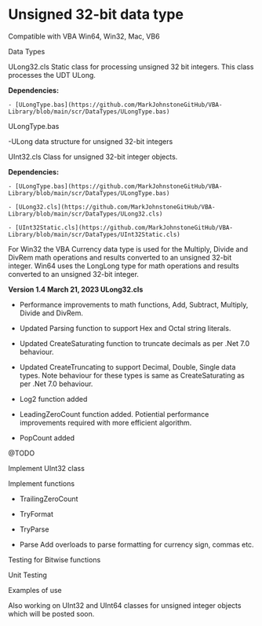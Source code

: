 # Unsigned 32-bit data type 

Compatible with VBA Win64, Win32, Mac, VB6

Data Types

ULong32.cls Static class for processing unsigned 32 bit integers. This class processes the UDT ULong.  

  **Dependencies:**
  
    - [ULongType.bas](https://github.com/MarkJohnstoneGitHub/VBA-Library/blob/main/scr/DataTypes/ULongType.bas)     


ULongType.bas

-ULong data structure for unsigned 32-bit integers	

UInt32.cls Class for unsigned 32-bit integer objects.

  **Dependencies:**
  
    - [ULongType.bas](https://github.com/MarkJohnstoneGitHub/VBA-Library/blob/main/scr/DataTypes/ULongType.bas)  
    
    - [ULong32.cls](https://github.com/MarkJohnstoneGitHub/VBA-Library/blob/main/scr/DataTypes/ULong32.cls)
    
    - [UInt32Static.cls](https://github.com/MarkJohnstoneGitHub/VBA-Library/blob/main/scr/DataTypes/UInt32Static.cls) 
    

For Win32 the VBA Currency data type is used for the Multiply, Divide and DivRem math operations and results converted to an unsigned 32-bit integer.  Win64 uses the LongLong type for math operations and results converted to an unsigned 32-bit integer.

**Version 1.4 March 21, 2023 ULong32.cls**

- Performance improvements to math functions, Add, Subtract, Multiply, Divide and DivRem.  

- Updated Parsing function to support Hex and Octal string literals.  

- Updated CreateSaturating function to truncate decimals as per .Net 7.0 behaviour. 

- Updated CreateTruncating to support Decimal, Double, Single data types. Note behaviour for these types is same as CreateSaturating as per .Net 7.0 behaviour.

- Log2 function added

- LeadingZeroCount function added. Potiential performance improvements required with more efficient algorithm.

- PopCount added

@TODO

Implement UInt32 class

Implement functions

- TrailingZeroCount

- TryFormat

- TryParse

- Parse Add overloads to parse formatting for currency sign, commas etc.

Testing for Bitwise functions

Unit Testing

Examples of use


Also working on UInt32 and UInt64 classes for unsigned integer objects which will be posted soon.
